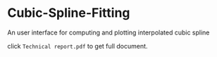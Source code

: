# Cubic-Spline-Fitting
An user interface for computing and plotting interpolated cubic spline

click `Technical report.pdf` to get full document.
